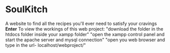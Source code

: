 # SoulKitch
A website to find all the recipes you'll ever need to satisfy your cravings **Enter**
To view the workings of this web project:
 "download the folder in the htdocs folder inside your xampp folder"
 "open the xampp control panel and start the apache server and mysql connection"
 "open you web browser and type in the url- localhost/webproject/"
